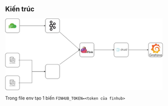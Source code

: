 ## Kiến trúc
![Kiến trúc](images/Realtime.jpg)

Trong file env tạo 1 biến `FINHUB_TOKEN=<token của finhub>` 